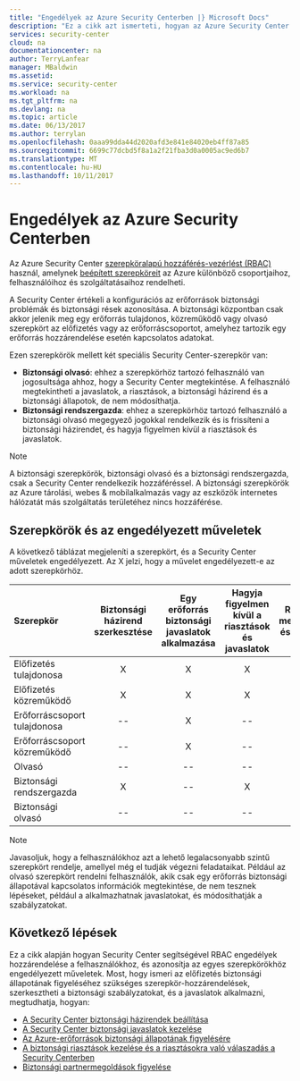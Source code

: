 ```yaml
---
title: "Engedélyek az Azure Security Centerben |} Microsoft Docs"
description: "Ez a cikk azt ismerteti, hogyan az Azure Security Center segítségével szerepköralapú hozzáférés-vezérlési engedélyek hozzárendelése a felhasználókhoz, és az egyes szerepkörökhöz engedélyezett műveleteket azonosítja."
services: security-center
cloud: na
documentationcenter: na
author: TerryLanfear
manager: MBaldwin
ms.assetid: 
ms.service: security-center
ms.workload: na
ms.tgt_pltfrm: na
ms.devlang: na
ms.topic: article
ms.date: 06/13/2017
ms.author: terrylan
ms.openlocfilehash: 0aaa99dda44d2020afd3e841e84020eb4ff87a85
ms.sourcegitcommit: 6699c77dcbd5f8a1a2f21fba3d0a0005ac9ed6b7
ms.translationtype: MT
ms.contentlocale: hu-HU
ms.lasthandoff: 10/11/2017
---
```

# <a name="permissions-in-azure-security-center"></a>Engedélyek az Azure Security Centerben

Az Azure Security Center [szerepköralapú hozzáférés-vezérlést (RBAC)](../active-directory/role-based-access-control-configure.md) használ, amelynek [beépített szerepköreit](../active-directory/role-based-access-built-in-roles.md) az Azure különböző csoportjaihoz, felhasználóihoz és szolgáltatásaihoz rendelheti.

A Security Center értékeli a konfigurációs az erőforrások biztonsági problémák és biztonsági rések azonosítása. A biztonsági központban csak akkor jelenik meg egy erőforrás tulajdonos, közreműködő vagy olvasó szerepkört az előfizetés vagy az erőforráscsoportot, amelyhez tartozik egy erőforrás hozzárendelése esetén kapcsolatos adatokat.

Ezen szerepkörök mellett két speciális Security Center-szerepkör van:

* **Biztonsági olvasó**: ehhez a szerepkörhöz tartozó felhasználó van jogosultsága ahhoz, hogy a Security Center megtekintése. A felhasználó megtekintheti a javaslatok, a riasztások, a biztonsági házirend és a biztonsági állapotok, de nem módosíthatja.
* **Biztonsági rendszergazda**: ehhez a szerepkörhöz tartozó felhasználó a biztonsági olvasó megegyező jogokkal rendelkezik és is frissíteni a biztonsági házirendet, és hagyja figyelmen kívül a riasztások és javaslatok.

> [!NOTE]
> A biztonsági szerepkörök, biztonsági olvasó és a biztonsági rendszergazda, csak a Security Center rendelkezik hozzáféréssel. A biztonsági szerepkörök az Azure tárolási, webes & mobilalkalmazás vagy az eszközök internetes hálózatát más szolgáltatás területéhez nincs hozzáférése.
>
>

## <a name="roles-and-allowed-actions"></a>Szerepkörök és az engedélyezett műveletek

A következő táblázat megjeleníti a szerepkört, és a Security Center műveletek engedélyezett. Az X jelzi, hogy a művelet engedélyezett-e az adott szerepkörhöz.

| Szerepkör | Biztonsági házirend szerkesztése | Egy erőforrás biztonsági javaslatok alkalmazása | Hagyja figyelmen kívül a riasztások és javaslatok | Riasztások megtekintése és javaslatok |
|:--- |:---:|:---:|:---:|:---:|
| Előfizetés tulajdonosa | X | X | X | X |
| Előfizetés közreműködő | X | X | X | X |
| Erőforráscsoport tulajdonosa | -- | X | -- | X |
| Erőforráscsoport közreműködő | -- | X | -- | X |
| Olvasó | -- | -- | -- | X |
| Biztonsági rendszergazda | X | -- | X | X |
| Biztonsági olvasó | -- | -- | -- | X |

> [!NOTE]
> Javasoljuk, hogy a felhasználókhoz azt a lehető legalacsonyabb szintű szerepkört rendelje, amellyel még el tudják végezni feladataikat. Például az olvasó szerepkört rendelni felhasználók, akik csak egy erőforrás biztonsági állapotával kapcsolatos információk megtekintése, de nem tesznek lépéseket, például a alkalmazhatnak javaslatokat, és módosíthatják a szabályzatokat.
>
>

## <a name="next-steps"></a>Következő lépések
Ez a cikk alapján hogyan Security Center segítségével RBAC engedélyek hozzárendelése a felhasználókhoz, és azonosítja az egyes szerepkörökhöz engedélyezett műveletek. Most, hogy ismeri az előfizetés biztonsági állapotának figyeléséhez szükséges szerepkör-hozzárendelések, szerkesztheti a biztonsági szabályzatokat, és a javaslatok alkalmazni, megtudhatja, hogyan:

- [A Security Center biztonsági házirendek beállítása](security-center-policies.md)
- [A Security Center biztonsági javaslatok kezelése](security-center-recommendations.md)
- [Az Azure-erőforrások biztonsági állapotának figyelésére](security-center-monitoring.md)
- [A biztonsági riasztások kezelése és a riasztásokra való válaszadás a Security Centerben](security-center-managing-and-responding-alerts.md)
- [Biztonsági partnermegoldások figyelése](security-center-partner-solutions.md)
